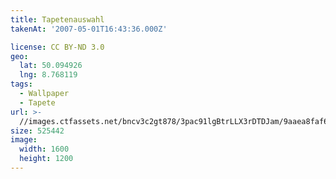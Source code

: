 ```yaml
---
title: Tapetenauswahl
takenAt: '2007-05-01T16:43:36.000Z'

license: CC BY-ND 3.0
geo:
  lat: 50.094926
  lng: 8.768119
tags:
  - Wallpaper
  - Tapete
url: >-
  //images.ctfassets.net/bncv3c2gt878/3pac91lgBtrLLX3rDTDJam/9aaea8faf6cbf48a40c0396752f0f81c/tapetenauswahl_4505166270_o
size: 525442
image:
  width: 1600
  height: 1200
---
```

